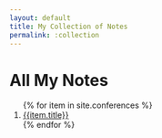 ```yaml
---
layout: default
title: My Collection of Notes
permalink: :collection
---
```


# All My Notes
<ol>
  {% for item in site.conferences %}
  <li><a href="{{item.url}}">{{item.title}}</a></li>
  {% endfor %}
</ol>
